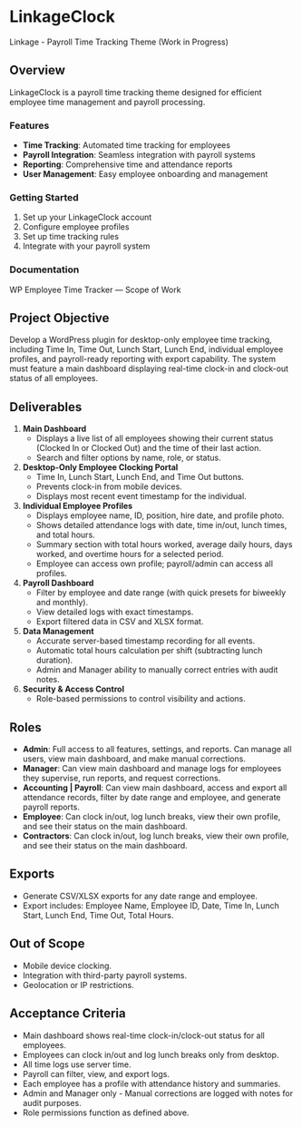 # LinkageClock
Linkage - Payroll Time Tracking Theme (Work in Progress)

## Overview
LinkageClock is a payroll time tracking theme designed for efficient employee time management and payroll processing.

### Features
- **Time Tracking**: Automated time tracking for employees
- **Payroll Integration**: Seamless integration with payroll systems
- **Reporting**: Comprehensive time and attendance reports
- **User Management**: Easy employee onboarding and management

### Getting Started
1. Set up your LinkageClock account
2. Configure employee profiles
3. Set up time tracking rules
4. Integrate with your payroll system

### Documentation
WP Employee Time Tracker — Scope of Work

## Project Objective

Develop a WordPress plugin for desktop-only employee time tracking, including Time In, Time Out, Lunch Start, Lunch End, individual employee profiles, and payroll-ready reporting with export capability. The system must feature a main dashboard displaying real-time clock-in and clock-out status of all employees.

## Deliverables

1. **Main Dashboard**
    - Displays a live list of all employees showing their current status (Clocked In or Clocked Out) and the time of their last action.
    - Search and filter options by name, role, or status.
2. **Desktop-Only Employee Clocking Portal**
    - Time In, Lunch Start, Lunch End, and Time Out buttons.
    - Prevents clock-in from mobile devices.
    - Displays most recent event timestamp for the individual.
3. **Individual Employee Profiles**
    - Displays employee name, ID, position, hire date, and profile photo.
    - Shows detailed attendance logs with date, time in/out, lunch times, and total hours.
    - Summary section with total hours worked, average daily hours, days worked, and overtime hours for a selected period.
    - Employee can access own profile; payroll/admin can access all profiles.
4. **Payroll Dashboard**
    - Filter by employee and date range (with quick presets for biweekly and monthly).
    - View detailed logs with exact timestamps.
    - Export filtered data in CSV and XLSX format.
5. **Data Management**
    - Accurate server-based timestamp recording for all events.
    - Automatic total hours calculation per shift (subtracting lunch duration).
    - Admin and Manager ability to manually correct entries with audit notes.
6. **Security & Access Control**
    - Role-based permissions to control visibility and actions.

## Roles

- **Admin**: Full access to all features, settings, and reports. Can manage all users, view main dashboard, and make manual corrections.
- **Manager**: Can view main dashboard and manage logs for employees they supervise, run reports, and request corrections.
- **Accounting | Payroll**: Can view main dashboard, access and export all attendance records, filter by date range and employee, and generate payroll reports.
- **Employee**: Can clock in/out, log lunch breaks, view their own profile, and see their status on the main dashboard.
- **Contractors**: Can clock in/out, log lunch breaks, view their own profile, and see their status on the main dashboard.

## Exports

- Generate CSV/XLSX exports for any date range and employee.
- Export includes: Employee Name, Employee ID, Date, Time In, Lunch Start, Lunch End, Time Out, Total Hours.

## Out of Scope

- Mobile device clocking.
- Integration with third-party payroll systems.
- Geolocation or IP restrictions.

## Acceptance Criteria

- Main dashboard shows real-time clock-in/clock-out status for all employees.
- Employees can clock in/out and log lunch breaks only from desktop.
- All time logs use server time.
- Payroll can filter, view, and export logs.
- Each employee has a profile with attendance history and summaries.
- Admin and Manager only - Manual corrections are logged with notes for audit purposes.
- Role permissions function as defined above.